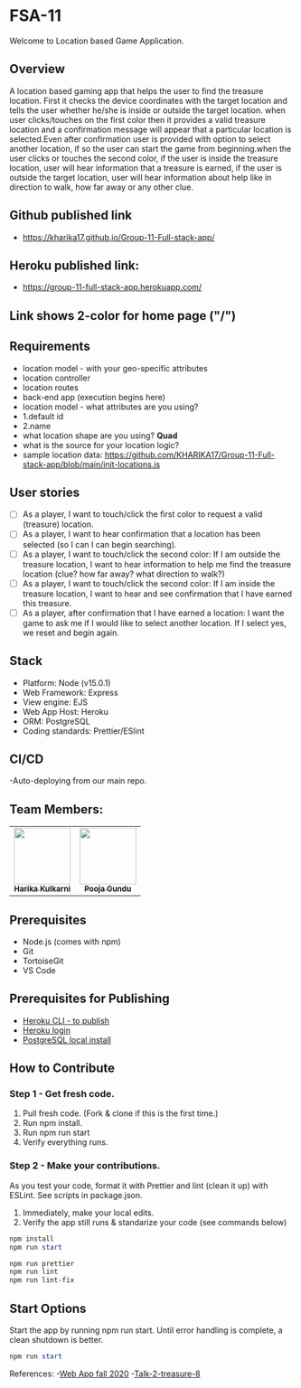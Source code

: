 # FSA-11
Welcome to Location based Game Application.

## Overview
A location based gaming app that helps the user to find the treasure location. First it checks the device coordinates with the target location and tells the user whether he/she is inside or outside the target location. when user clicks/touches on the first color then it provides a valid treasure location and a confirmation message will appear that a particular location is selected.Even after confirmation user is provided with option to select another location, if so the user can start the game from beginning.when the user clicks or touches the second color, if the user is inside the treasure location, user will hear information that a treasure is earned, if the user is outside the target location, user will hear information about help like in direction to walk, how far away or any other clue. 

## Github published link
- https://kharika17.github.io/Group-11-Full-stack-app/

## Heroku published link:
- https://group-11-full-stack-app.herokuapp.com/

## Link shows 2-color for home page ("/")


## Requirements
- location model - with your geo-specific attributes
- location controller
- location routes
- back-end app (execution begins here)
- location model - what attributes are you using? 
- 1.default id
- 2.name
- what location shape are you using? <B>Quad</B>
- what is the source for your location logic? 
- sample location data: https://github.com/KHARIKA17/Group-11-Full-stack-app/blob/main/init-locations.js

## User stories
- [ ] As a player, I want to touch/click the first color to request a valid (treasure) location.
- [ ] As a player, I want to hear confirmation that a location has been selected (so I can I can begin searching). 
- [ ] As a player, I want to touch/click the second color:  If I am outside the treasure location, I want to hear information to help me find the treasure location (clue? how far away? what direction to walk?)
- [ ] As a player, I want to touch/click the second color: If I am inside the treasure location, I want to hear and see confirmation that I have earned this treasure.
- [ ] As a player, after confirmation that I have earned a location: I want the game to ask me if I would like to select another location. If I select yes, we reset and begin again. 

## Stack
- Platform: Node (v15.0.1)
- Web Framework: Express
- View engine: EJS
- Web App Host: Heroku
- ORM: PostgreSQL
- Coding standards: Prettier/ESlint


## CI/CD
-Auto-deploying from our main repo.

## Team Members:

<table>
  <tr>
   <td align="center"><a href="https://github.com/KHARIKA17"><img src="https://avatars.githubusercontent.com/u/60010885?s=460&u=24c5428d5a37b37a3efd752d271740b402177734&v=4" width="100px;" alt=""/><br /><sub><b>Harika Kulkarni</b></sub></a><br /></td>
  
  <td align="center"><a href="https://github.com/GUNDUPOOJA"><img src="https://avatars.githubusercontent.com/u/60015515?s=460&u=a691ffb3d3f0d5b6668835340aa29ca8599d7667&v=4" width="100px;" alt=""/><br /><sub><b>Pooja Gundu</b></sub></a><br /></td>
</tr>
</table>

## Prerequisites

- Node.js (comes with npm)
- Git
- TortoiseGit
- VS Code

## Prerequisites for Publishing

- [Heroku CLI - to publish](https://devcenter.heroku.com/articles/getting-started-with-nodejs#set-up)
- [Heroku login](https://id.heroku.com/login)
- [PostgreSQL local install](https://www.enterprisedb.com/downloads/postgres-postgresql-downloads)
## How to Contribute

### Step 1 - Get fresh code.

1. Pull fresh code. (Fork & clone if this is the first time.)
1. Run npm install.
1. Run npm run start
1. Verify everything runs.

### Step 2 - Make your contributions.

As you test your code, format it with Prettier and
lint (clean it up) with ESLint.
See scripts in package.json.

1. Immediately, make your local edits.
1. Verify the app still runs & standarize your code (see commands below)

```PowerShell
npm install
npm run start

npm run prettier
npm run lint
npm run lint-fix
```
## Start Options

Start the app by running npm run start.
Until error handling is complete, a clean shutdown is better.

```PowerShell
npm run start
```

References:
-[Web App fall 2020](https://github.com/denisecase/web-app-2020-fall)
-[Talk-2-treasure-8](https://github.com/sumana-reddy/talk-2-treasure-8)





